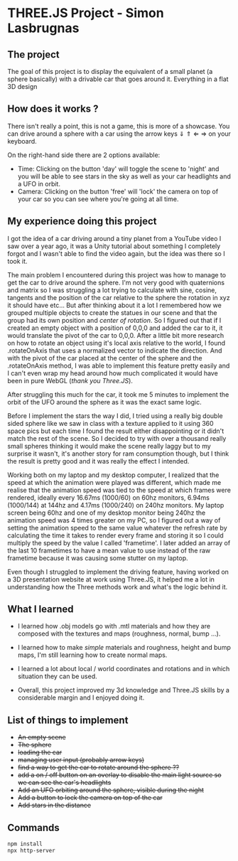 # THREE.JS Project - Simon Lasbrugnas

## The project

The goal of this project is to display the equivalent of a small planet (a sphere basically) with a drivable car that goes around it.
Everything in a flat 3D design

## How does it works ?

There isn't really a point, this is not a game, this is more of a showcase.
You can drive around a sphere with a car using the arrow keys ⇓ ⇑ ⇐ ⇒ on your keyboard.

On the right-hand side there are 2 options available:

* Time: Clicking on the button 'day' will toggle the scene to 'night' and you will be able to see stars in the sky as well as your car headlights and a UFO in orbit.
* Camera: Clicking on the button 'free' will 'lock' the camera on top of your car so you can see where you're going at all time.

## My experience doing this project

I got the idea of a car driving around a tiny planet from a YouTube video I saw over a year ago, it was a Unity tutorial about something I completely forgot and I wasn't able to find the video again, but the idea was there so I took it.

The main problem I encountered during this project was how to manage to get the car to drive around the sphere. I'm not very good with quaternions and matrix so I was struggling a lot trying to calculate with sine, cosine, tangents and the position of the car relative to the sphere the rotation in xyz it should have etc... But after thinking about it a lot I remembered how we grouped multiple objects to create the statues in our scene and that the group had its own position and _center of rotation_. So I figured out that if I created an empty object with a position of 0,0,0 and added the car to it, it would translate the pivot of the car to 0,0,0. After a little bit more research on how to rotate an object using it's local axis relative to the world, I found .rotateOnAxis that uses a normalized vector to indicate the direction. And with the pivot of the car placed at the center of the sphere and the .rotateOnAxis method, I was able to implement this feature pretty easily and I can't even wrap my head around how much complicated it would have been in pure WebGL (_thank you Three.JS_).

After struggling this much for the car, it took me 5 minutes to implement the orbit of the UFO around the sphere as it was the exact same logic.

Before I implement the stars the way I did, I tried using a really big double sided sphere like we saw in class with a texture applied to it using 360 space pics but each time I found the result either disappointing or it didn't match the rest of the scene. So I decided to try with over a thousand really small spheres thinking it would make the scene really laggy but to my surprise it wasn't, it's another story for ram consumption though, but I think the result is pretty good and it was really the effect I intended.

Working both on my laptop and my desktop computer, I realized that the speed at which the animation were played was different, which made me realise that the animation speed was tied to the speed at which frames were rendered, ideally every 16.67ms (1000/60) on 60hz monitors, 6.94ms (1000/144) at 144hz and 4.17ms (1000/240) on 240hz monitors. My laptop screen being 60hz and one of my desktop monitor being 240hz the animation speed was 4 times greater on my PC, so I figured out a way of setting the animation speed to the same value whatever the refresh rate by calculating the time it takes to render every frame and storing it so I could multiply the speed by the value I called 'frametime'. I later added an array of the last 10 frametimes to have a mean value to use instead of the raw frametime because it was causing some stutter on my laptop.

Even though I struggled to implement the driving feature, having worked on a 3D presentation website at work using Three.JS, it helped me a lot in understanding how the Three methods work and what's the logic behind it.

## What I learned

* I learned how .obj models go with .mtl materials and how they are composed with the textures and maps (roughness, normal, bump ...).

* I learned how to make _simple_ materials and roughness, height and bump maps, I'm still learning how to create normal maps.

* I learned a lot about local / world coordinates and rotations and in which situation they can be used.

* Overall, this project improved my 3d knowledge and Three.JS skills by a considerable margin and I enjoyed doing it.

## List of things to implement

- <s>An empty scene</s>
- <s>The sphere</s>
- <s>loading the car</s>
- <s>managing user input (probably arrow keys)</s>
- <s>find a way to get the car to rotate around the sphere ??</s>
- <s>add a on / off button on an overlay to disable the main light source so we can see the car's headlights</s>
- <s>Add an UFO orbiting around the sphere, visible during the night</s>
- <s>Add a button to lock the camera on top of the car</s>
- <s>Add stars in the distance</s>

## Commands

```bash
npm install
npx http-server
```
